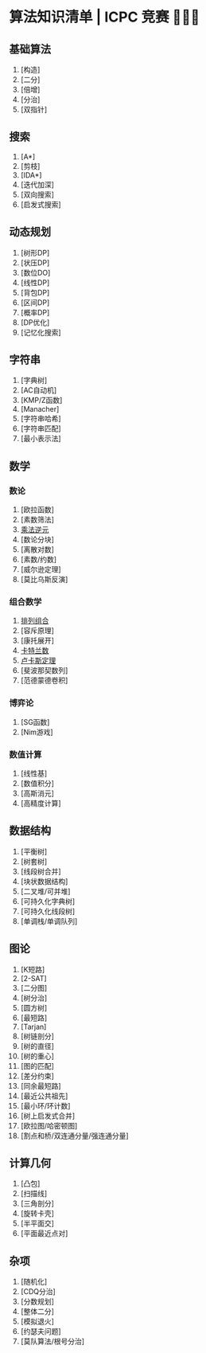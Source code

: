 # 算法知识清单 | ICPC 竞赛 💭💡🎈

## 基础算法
1. [构造]
2. [二分]
3. [倍增]
4. [分治]
5. [双指针]

## 搜索
1. [A*]
2. [剪枝]
3. [IDA*]
4. [迭代加深]
5. [双向搜索]
6. [启发式搜索]

## 动态规划
1. [树形DP]
2. [状压DP]
3. [数位DO]
4. [线性DP]
5. [背包DP]
6. [区间DP]
7. [概率DP]
8. [DP优化]
9. [记忆化搜索]

## 字符串
1. [字典树]
2. [AC自动机]
3. [KMP/Z函数]
4. [Manacher]
5. [字符串哈希]
6. [字符串匹配]
7. [最小表示法]

## 数学

### 数论
1. [欧拉函数]
2. [素数筛法]
3. [乘法逆元](./inverse.md)
4. [数论分块]
5. [离散对数]
6. [素数/约数]
7. [威尔逊定理]
8. [莫比乌斯反演]

### 组合数学
1. [排列组合](./combination.md)
2. [容斥原理]
3. [康托展开]
4. [卡特兰数](./catalan.md)
5. [卢卡斯定理](./lucas.md)
6. [斐波那契数列]
7. [范德蒙德卷积]

### 博弈论
1. [SG函数]
2. [Nim游戏]

### 数值计算
1. [线性基]
2. [数值积分]
3. [高斯消元]
4. [高精度计算]

## 数据结构
1. [平衡树]
2. [树套树]
3. [线段树合并]
4. [块状数据结构]
5. [二叉堆/可并堆]
6. [可持久化字典树]
7. [可持久化线段树]
8. [单调栈/单调队列]

## 图论
1.  [K短路]
2.  [2-SAT]
3.  [二分图]
4.  [树分治]
5.  [圆方树]
6.  [最短路]
7.  [Tarjan]
8.  [树链剖分]
9.  [树的直径]
10. [树的重心]
11. [图的匹配]
12. [差分约束]
13. [同余最短路]
14. [最近公共祖先]
15. [最小环/环计数]
16. [树上启发式合并]
17. [欧拉图/哈密顿图]
18. [割点和桥/双连通分量/强连通分量]

## 计算几何
1. [凸包]
2. [扫描线]
3. [三角剖分]
4. [旋转卡壳]
5. [半平面交]
6. [平面最近点对]

## 杂项
1. [随机化]
2. [CDQ分治]
3. [分数规划]
4. [整体二分]
5. [模拟退火]
6. [约瑟夫问题]
7. [莫队算法/根号分治]
